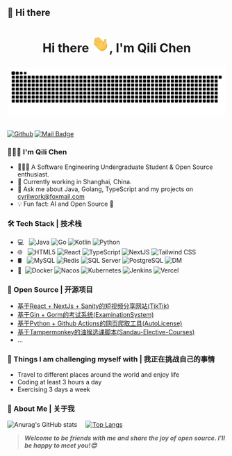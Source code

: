 ## 👋 Hi there
<h1 align="center">Hi there <img src="https://github.com/QiliChen/QiliChen/blob/main/Assets/Hi.gif" width="40px">, I'm Qili Chen

![GitHub Snake Light](https://raw.githubusercontent.com/QiliChen/githubSNK/656f7202bfb13d7383bc610e429a42902a31fc3f/github-contribution-grid-snake.svg)
</h1>

[![Github](https://img.shields.io/badge/-Github-000?style=flat&logo=Github&logoColor=white)](https://github.com/QiliChen)
[![Mail Badge](https://img.shields.io/badge/-cyrilwork@foxmail.com-c14438?style=flat&logo=Gmail&logoColor=white&link=mailto:cyrilwork@foxmail.com)](mailto:cyrilwork@foxmail.com)

### 🧑🏻‍💻 I'm Qili Chen

- 🧑🏻‍🎓 A Software Engineering Undergraduate Student & Open Source enthusiast.
- 🌱 Currently working in Shanghai, China.
- 💬 Ask me about Java, Golang, TypeScript and my projects on [cyrilwork@foxmail.com](mailto:cyrilwork@foxmail.com)
- 💡 Fun fact: AI and Open Source 🚀

### 🛠 Tech Stack | 技术栈

- 💻 &#160;
  ![Java](https://img.shields.io/badge/-Java-333333?style=flat&logo=Java&logoColor=007396)
  ![Go](https://img.shields.io/badge/-Go-333333?style=flat&logo=Go&logoColor=00ADD8)
  ![Kotlin](https://img.shields.io/badge/-Kotlin-333333?style=flat&logo=Kotlin&logoColor=0095D5)
  ![Python](https://img.shields.io/badge/-Python-333333?style=flat&logo=Python&logoColor=3776AB)
- 🌐 &#160; 
  ![HTML5](https://img.shields.io/badge/-HTML5-333333?style=flat&logo=HTML5)
  ![React](https://img.shields.io/badge/-React-333333?style=flat&logo=React&logoColor=61DAFB)
  ![TypeScript](https://img.shields.io/badge/-TypeScript-333333?style=flat&logo=TypeScript&logoColor=007ACC) 
  ![NextJS](https://img.shields.io/badge/-NextJS-333333?style=flat&logo=Next.js&logoColor=000000)
  ![Tailwind CSS](https://img.shields.io/badge/-TailwindCSS-333333?style=flat&logo=TailwindCSS&logoColor=06B6D4)
- 🛢 &#160; ![MySQL](https://img.shields.io/badge/-MySQL-333333?style=flat&logo=mysql)
  ![Redis](https://img.shields.io/badge/-Redis-333333?style=flat&logo=redis)
  ![SQL Server](https://img.shields.io/badge/-SQL%20Server-333333?style=flat&logo=Microsoft-SQL-Server&logoColor=CC2927)
  ![PostgreSQL](https://img.shields.io/badge/-PostgreSQL-333333?style=flat&logo=postgresql)
  ![DM](https://img.shields.io/badge/-DM-333333?style=flat&logo=DM)
- 🔧 &#160;![Docker](https://img.shields.io/badge/-Docker-333333?style=flat&logo=docker)
  ![Nacos](https://img.shields.io/badge/-Nacos-333333?style=flat&logo=alibaba-cloud)
  ![Kubernetes](https://img.shields.io/badge/-Kubernetes-333333?style=flat&logo=Kubernetes)
  ![Jenkins](https://img.shields.io/badge/-Jenkins-333333?style=flat&logo=Jenkins)
  ![Vercel](https://img.shields.io/badge/-Vercel-333333?style=flat&logo=Vercel)

### 🚀 Open Source | 开源项目

- [基于React + NextJs + Sanity的短视频分享网站(TikTik)](https://github.com/QiliChen/tiktik)
- [基于Gin + Gorm的考试系统(ExaminationSystem)](https://github.com/QiliChen/examinationSystem)
- [基于Python + Github Actions的网页爬取工具(AutoLicense)](https://github.com/QiliChen/AutoLicense)
- [基于Tampermonkey的油猴选课脚本(Sandau-Elective-Courses)](https://github.com/QiliChen/Sandau-Elective-Courses)
- ...

### 💪 Things I am challenging myself with |  我正在挑战自己的事情
- Travel to different places around the world and enjoy life
- Coding at least 3 hours a day
- Exercising 3 days a week

### 🤗  About Me | 关于我
![Anurag's GitHub stats](https://github-readme-stats.vercel.app/api?username=QiliChen&count_private=true&theme=shadow_blue&show_icons=true&line_height=30px&hide=contribs,prs)&nbsp;&nbsp;&nbsp;&nbsp; [![Top Langs](https://github-readme-stats.vercel.app/api/top-langs/?username=QiliChen&layout=compact&theme=shadow_blue)](https://github.com/anuraghazra/github-readme-stats)

> ***Welcome to be friends with me and share the joy of open source. I'll be happy to meet you!😊***
